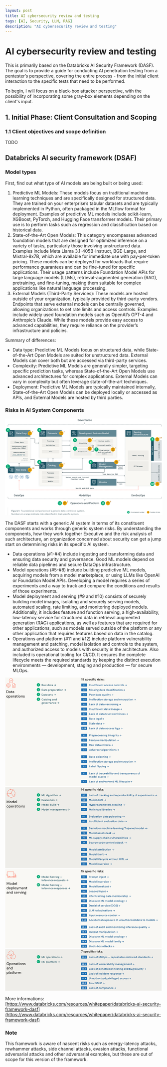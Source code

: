```yaml
---
layout: post
title: AI cybersecurity review and testing
tags: [AI, Security, LLM, RAG]
description: "AI cybersecurity review and testing"
---
```


# AI cybersecurity review and testing
This is primarily based on the Databricks AI Security Framework (DASF). The goal is to provide a guide for conducting AI penetration testing from a pentester’s perspective, covering the entire process - from the initial client interaction to the specific tests that need to be performed.

To begin, I will focus on a black-box attacker perspective, with the possibility of incorporating some gray-box elements depending on the client's input.

## 1. Initial Phase: Client Consultation and Scoping
### 1.1 Client objectives and scope definition  
TODO

## Databricks AI security framework (DSAF)
### Model types
First, find out what type of AI models are being built or being used:
1. Predictive ML Models: These models focus on traditional machine learning techniques and are specifically designed for structured data. They are trained on your enterprise’s tabular datasets and are typically implemented in Python, often packaged in the MLflow format for deployment. Examples of predictive ML models include scikit-learn, XGBoost, PyTorch, and Hugging Face transformer models. Their primary use is to perform tasks such as regression and classification based on historical data.
2. State-of-the-Art Open Models: This category encompasses advanced foundation models that are designed for optimized inference on a variety of tasks, particularly those involving unstructured data. Examples include Meta Llama 3.1-405B-Instruct, BGE-Large, and Mixtral-8x7B, which are available for immediate use with pay-per-token pricing. These models can be deployed for workloads that require performance guarantees and can be fine-tuned for specific applications. Their usage patterns include Foundation Model APIs for large language models (LLMs), retrieval-augmented generation (RAG), pretraining, and fine-tuning, making them suitable for complex applications like natural language processing.
3. External Models (Third-Party Services): These models are hosted outside of your organization, typically provided by third-party vendors. Endpoints that serve external models can be centrally governed, allowing organizations to set rate limits and access controls. Examples include widely used foundation models such as OpenAI’s GPT-4 and Anthropic’s Claude. While these models provide easy access to advanced capabilities, they require reliance on the provider’s infrastructure and policies.

Summary of differences:
* Data type: Predictive ML Models focus on structured data, while State-of-the-Art Open Models are suited for unstructured data. External Models can cover both but are accessed via third-party services.
* Complexity: Predictive ML Models are generally simpler, targeting specific prediction tasks, whereas State-of-the-Art Open Models use advanced architectures for complex applications. External Models can vary in complexity but often leverage state-of-the-art techniques.
* Deployment: Predictive ML Models are typically maintained internally, State-of-the-Art Open Models can be deployed locally or accessed as APIs, and External Models are hosted by third parties.

### Risks in AI System Components
![DASF schema](/assets/imgs/AI_security/dasf_schema.png)

The DASF starts with a generic AI system in terms of its constituent components and works through generic system risks. By understanding the components, how they work together Executive and the risk analysis of such architecture, an organization concerned about security can get a jump start on determining risks in its specific AI system.

* Data operations (#1-#4) include ingesting and transforming data and ensuring data security and governance. Good ML models depend on reliable data pipelines and secure DataOps infrastructure.
* Model operations (#5-#8) include building predictive ML models, acquiring models from a model marketplace, or using LLMs like OpenAI or Foundation Model APIs. Developing a model requires a series of experiments and a way to track and compare the conditions and results of those experiments.
* Model deployment and serving (#9 and #10) consists of securely building model images, isolating and securely serving models, automated scaling, rate limiting, and monitoring deployed models. Additionally, it includes feature and function serving, a high-availability, low-latency service for structured data in retrieval augmented generation (RAG) applications, as well as features that are required for other applications, such as models served outside of the platform or any other application that requires features based on data in the catalog.
* Operations and platform (#11 and #12) include platform vulnerability management and patching, model isolation and controls to the system, and authorized access to models with security in the architecture. Also included is operational tooling for CI/CD. It ensures the complete lifecycle meets the required standards by keeping the distinct execution environments — development, staging and production — for secure MLOps.

![Data operations](/assets/imgs/AI_security/data_operations.png)
![Model operations](/assets/imgs/AI_security/model_operations.png)
![Model deployment and serving](/assets/imgs/AI_security/model_deployment_and_serving.png)
![Operations and platform](/assets/imgs/AI_security/operations_and_platform.png)

More informations: [https://www.databricks.com/resources/whitepaper/databricks-ai-security-framework-dasf](https://www.databricks.com/resources/whitepaper/databricks-ai-security-framework-dasf)

### Note
This framework is aware of nascent risks such as energy-latency attacks, rowhammer attacks, side channel attacks, evasion attacks, functional adversarial attacks and other adversarial examples, but these are out of scope for this version of the framework. 


